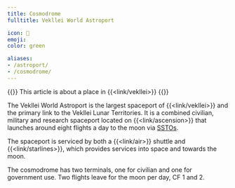 ```yaml
---
title: Cosmodrome
fulltitle: Vekllei World Astroport

icon: 🚀
emoji:
color: green

aliases:
- /astroport/
- /cosmodrome/
---
```

{{<note series>}}
 This article is about a place in {{<link/vekllei>}}
{{</note>}}

The Vekllei World Astroport is the largest spaceport of {{<link/vekllei>}} and the primary link to the Vekllei Lunar Territories. It is a combined civilian, military and research spaceport located on {{<link/ascension>}} that launches around eight flights a day to the moon via [SSTOs](/stories/lightbulb/).

The spaceport is serviced by both a {{<link/air>}} shuttle and {{<link/starlines>}}, which provides services into space and towards the moon.

The cosmodrome has two terminals, one for civilian and one for government use. Two flights leave for the moon per day, CF 1 and 2.


